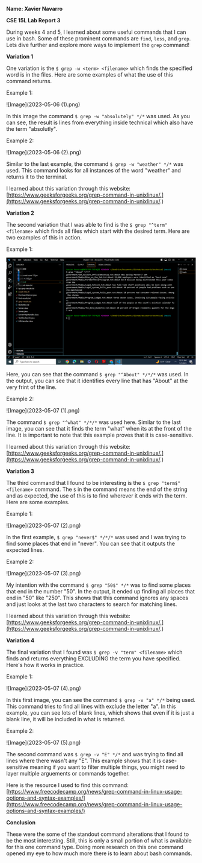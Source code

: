 __Name: Xavier Navarro__

__CSE 15L Lab Report 3__

During weeks 4 and 5, I learned about some useful commands that I can use in bash. Some of these prominent commands are ```find```, ```less```, and ```grep```. Lets dive further and explore more ways to implement the ```grep``` command!

__Variation 1__

One variation is the ```$ grep -w <term> <filename>``` which finds the specified word is in the files. Here are some examples of what the use of this command returns.

Example 1:

![Image](2023-05-06 (1).png)

In this image the command ```$ grep -w "absolutely" */*``` was used. As you can see, the result is lines from everything inside technical which also have the term "absolutly".

Example 2:

![Image](2023-05-06 (2).png)

Similar to the last example, the command ```$ grep -w "weather" */*``` was used. This command looks for all instances of the word "weather" and returns it to the terminal.

I learned about this variation through this website: [https://www.geeksforgeeks.org/grep-command-in-unixlinux/.](https://www.geeksforgeeks.org/grep-command-in-unixlinux/.)

__Variation 2__

The second variation that I was able to find is the ```$ grep "^term" <filename>``` which finds all files which start with the desired term. Here are two examples of this in action.

Example 1:

![Image](2023-05-07.png)

Here, you can see that the command ```$ grep "^About" */*/*``` was used. In the output, you can see that it identifies every line that has "About" at the very frint of the line.

Example 2:

![Image](2023-05-07 (1).png)

The command ```$ grep "^what" */*/*``` was used here. Similar to the last image, you can see that it finds the term "what" when its at the front of the line. It is important to note that this example proves that it is case-sensitive.

I learned about this variation through this website: [https://www.geeksforgeeks.org/grep-command-in-unixlinux/.](https://www.geeksforgeeks.org/grep-command-in-unixlinux/.)

__Variation 3__

The third command that I found to be interesting is the ```$ grep "term$" <filename>``` command. The ```$``` in the command means the end of the string and as expected, the use of this is to find wherever it ends with the term. Here are some examples.

Example 1:

![Image](2023-05-07 (2).png)

In the first example, ```$ grep "never$" */*/*``` was used and I was trying to find some places that end in "never". You can see that it outputs the expected lines.

Example 2:

![Image](2023-05-07 (3).png)

My intention with the command ```$ grep "50$" */*``` was to find some places that end in the number "50". In the output, it ended up finding all places that end in "50" like "250". This shows that this command ignores any spaces and just looks at the last two characters to search for matching lines.

I learned about this variation through this website: [https://www.geeksforgeeks.org/grep-command-in-unixlinux/.](https://www.geeksforgeeks.org/grep-command-in-unixlinux/.)

__Variation 4__

The final variation that I found was ```$ grep -v "term" <filename>``` which finds and returns everything EXCLUDING the term you have specified. Here's how it works in practice.

Example 1:

![Image](2023-05-07 (4).png)

In this first image, you can see the command ```$ grep -v "a" */*``` being used. This command tries to find all lines with exclude the letter "a". In this example, you can see lots of blank lines, which shows that even if it is just a blank line, it will be included in what is returned.

Example 2:

![Image](2023-05-07 (5).png)

The second command was ```$ grep -v "E" */*``` and was trying to find all lines where there wasn't any "E". This example shows that it is case-sensitive meaning if you want to filter multiple things, you might need to layer multiple arguements or commands together.

Here is the resource I used to find this command: [https://www.freecodecamp.org/news/grep-command-in-linux-usage-options-and-syntax-examples/](https://www.freecodecamp.org/news/grep-command-in-linux-usage-options-and-syntax-examples/)

__Conclusion__

These were the some of the standout command alterations that I found to be the most interesting. Still, this is only a small portion of what is available for this one command type. Doing more research on this one command opened my eye to how much more there is to learn about bash commands.
